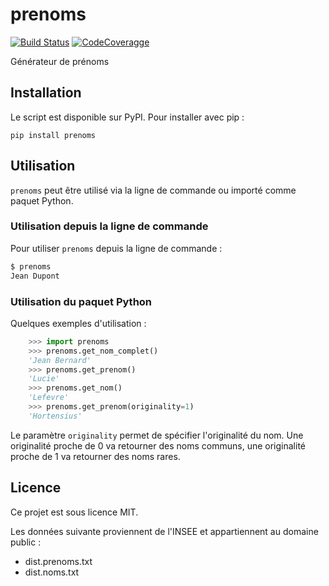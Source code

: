 # prenoms

[![Build Status](https://travis-ci.com/cnovel/prenoms.svg?branch=master)](https://travis-ci.com/cnovel/prenoms) [![CodeCoveragge](https://codecov.io/gh/cnovel/prenoms/branch/master/graph/badge.svg)](https://codecov.io/gh/cnovel/prenoms)

Générateur de prénoms

## Installation

Le script est disponible sur PyPI. Pour installer avec pip :

    pip install prenoms

## Utilisation
`prenoms` peut être utilisé via la ligne de commande ou importé comme paquet Python.

### Utilisation depuis la ligne de commande
Pour utiliser `prenoms` depuis la ligne de commande :

```bash
$ prenoms
Jean Dupont
```

### Utilisation du paquet Python
Quelques exemples d'utilisation :

```python
    >>> import prenoms
    >>> prenoms.get_nom_complet()
    'Jean Bernard'
    >>> prenoms.get_prenom()
    'Lucie'
    >>> prenoms.get_nom()
    'Lefevre'
    >>> prenoms.get_prenom(originality=1)
    'Hortensius'
```


Le paramètre `originality` permet de spécifier l'originalité du nom. Une originalité proche de 0 va retourner des noms communs, une originalité proche de 1 va retourner des noms rares.

## Licence
Ce projet est sous licence MIT.

Les données suivante proviennent de l'INSEE et appartiennent au domaine public :

- dist.prenoms.txt
- dist.noms.txt